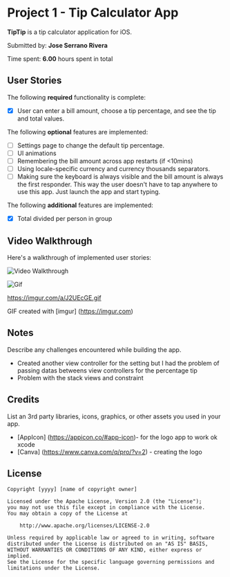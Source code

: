 # Project 1 - Tip Calculator App

**TipTip** is a tip calculator application for iOS.

Submitted by: **Jose Serrano Rivera**

Time spent: **6.00** hours spent in total

## User Stories

The following **required** functionality is complete:

* [x] User can enter a bill amount, choose a tip percentage, and see the tip and total values.

The following **optional** features are implemented:

* [ ] Settings page to change the default tip percentage.
* [ ] UI animations
* [ ] Remembering the bill amount across app restarts (if <10mins)
* [ ] Using locale-specific currency and currency thousands separators.
* [ ] Making sure the keyboard is always visible and the bill amount is always the first responder. This way the user doesn't have to tap anywhere to use this app. Just launch the app and start typing.

The following **additional** features are implemented:

- [x] Total divided per person in group

## Video Walkthrough

Here's a walkthrough of implemented user stories:

<img src='https://imgur.com/a/J2UEcGE.gif' titte = 'Video Walkthrough' width = ' ' alt = 'Video Walkthrough' />

![Gif](https://imgur.com/a/J2UEcGE.gif)

https://imgur.com/a/J2UEcGE.gif

GIF created with [imgur] (https://imgur.com)

## Notes

Describe any challenges encountered while building the app.

- Created another view controller for the setting but I had the problem of passing datas betweens view controllers for the percentage tip
- Problem with the stack views and constraint

## Credits

List an 3rd party libraries, icons, graphics, or other assets you used in your app.

- [AppIcon] (https://appicon.co/#app-icon)- for the logo app to work ok xcode
- [Canva] (https://www.canva.com/q/pro/?v=2) - creating the logo

## License

    Copyright [yyyy] [name of copyright owner]

    Licensed under the Apache License, Version 2.0 (the "License");
    you may not use this file except in compliance with the License.
    You may obtain a copy of the License at

        http://www.apache.org/licenses/LICENSE-2.0

    Unless required by applicable law or agreed to in writing, software
    distributed under the License is distributed on an "AS IS" BASIS,
    WITHOUT WARRANTIES OR CONDITIONS OF ANY KIND, either express or implied.
    See the License for the specific language governing permissions and
    limitations under the License.
